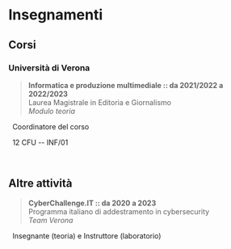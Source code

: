 # Insegnamenti


## Corsi

### Università di Verona

> **Informatica e produzione multimediale :: da 2021/2022 a 2022/2023** &nbsp; <a href="https://www.corsi.univr.it/?ent=cs&aa=2022%2F2023&codiceCs=N75&codins=14228&discr=&discrCd=&id=368&menu=Studiare&tab=Insegnamenti&lang=it" target="_blank" rel="noopener noreferrer"><i class="fas fa-link"></i></a> <br> Laurea Magistrale in Editoria e Giornalismo <br> *Modulo teoria*

<i class="fas fa-pencil-ruler"></i> &nbsp; Coordinatore del corso

<i class="fas fa-info-circle"></i> &nbsp; 12 CFU -- INF/01

<br>

## Altre attività

> **CyberChallenge.IT :: da 2020 a 2023** &nbsp; <a href="https://cyberchallenge.it/" target="_blank" rel="noopener noreferrer"><i class="fas fa-link"></i></a> <br> Programma italiano di addestramento in cybersecurity <br> *Team Verona*

<i class="fas fa-pencil-ruler"></i> &nbsp; Insegnante (teoria) e Instruttore (laboratorio)

